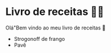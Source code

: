 # Livro de receitas :man_cook:

Olá"Bem vindo ao meu livro de receitas :wave:

- Strogonoff de frango
- Pavê
